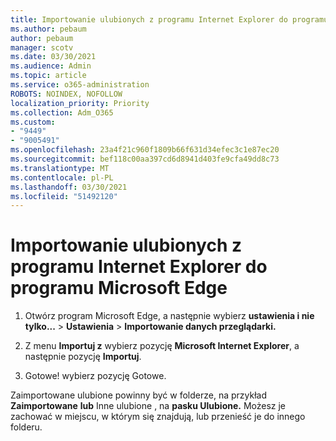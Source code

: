 ```yaml
---
title: Importowanie ulubionych z programu Internet Explorer do programu Microsoft Edge
ms.author: pebaum
author: pebaum
manager: scotv
ms.date: 03/30/2021
ms.audience: Admin
ms.topic: article
ms.service: o365-administration
ROBOTS: NOINDEX, NOFOLLOW
localization_priority: Priority
ms.collection: Adm_O365
ms.custom:
- "9449"
- "9005491"
ms.openlocfilehash: 23a4f21c960f1809b66f631d34efec3c1e87ec20
ms.sourcegitcommit: bef118c00aa397cd6d8941d403fe9cfa49dd8c73
ms.translationtype: MT
ms.contentlocale: pl-PL
ms.lasthandoff: 03/30/2021
ms.locfileid: "51492120"
---
```

# <a name="import-favorites-from-internet-explorer-to-microsoft-edge"></a>Importowanie ulubionych z programu Internet Explorer do programu Microsoft Edge

1. Otwórz program Microsoft Edge, a następnie wybierz **ustawienia i nie tylko...**  >  **Ustawienia**  >  **Importowanie danych przeglądarki.**

1. Z menu **Importuj z** wybierz pozycję **Microsoft Internet Explorer**, a następnie pozycję **Importuj**.

1. Gotowe!  wybierz pozycję Gotowe.

Zaimportowane ulubione powinny być w folderze, na przykład **Zaimportowane** **lub** Inne ulubione , na **pasku Ulubione.** Możesz je zachować w miejscu, w którym się znajdują, lub przenieść je do innego folderu.